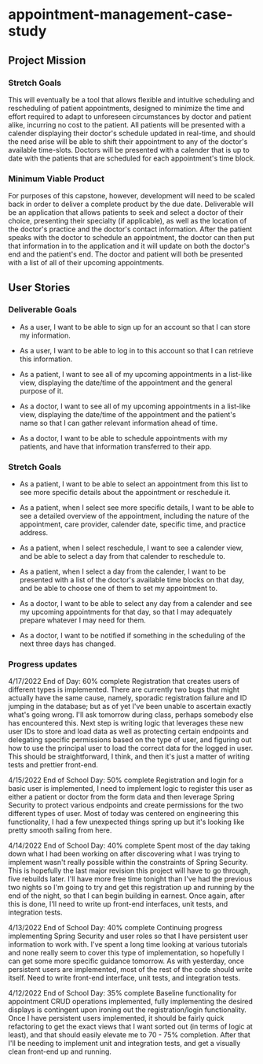 # appointment-management-case-study

## Project Mission

### Stretch Goals

This will eventually be a tool that allows flexible and intuitive scheduling and rescheduling of patient appointments, designed
to minimize the time and effort required to adapt to unforeseen circumstances by doctor and patient alike, incurring no cost
to the patient. All patients will be presented with a calender displaying their doctor's schedule updated in real-time, and
should the need arise will be able to shift their appointment to any of the doctor's available time-slots. Doctors will be presented
with a calender that is up to date with the patients that are scheduled for each appointment's time block.

### Minimum Viable Product

For purposes of this capstone, however, development will need to be scaled back in order to deliver a complete product by the due date.
Deliverable will be an application that allows patients to seek and select a doctor of their choice, presenting their specialty (if applicable),
as well as the location of the doctor's practice and the doctor's contact information. After the patient speaks with the doctor to schedule
an appointment, the doctor can then put that information in to the application and it will update on both the doctor's end and the patient's end.
The doctor and patient will both be presented with a list of all of their upcoming appointments.

## User Stories

### Deliverable Goals

- As a user, I want to be able to sign up for an account so that I can store my information.

- As a user, I want to be able to log in to this account so that I can retrieve this information.

- As a patient, I want to see all of my upcoming appointments in a list-like view, displaying the date/time of the appointment and the general purpose of it.

- As a doctor, I want to see all of my upcoming appointments in a list-like view, displaying the date/time of the appointment and the patient's name so that
  I can gather relevant information ahead of time.

- As a doctor, I want to be able to schedule appointments with my patients, and have that information transferred to their app.

### Stretch Goals

- As a patient, I want to be able to select an appointment from this list to see more specific details about the appointment or reschedule it.

- As a patient, when I select see more specific details, I want to be able to see a detailed overview of the appointment, including the
  nature of the appointment, care provider, calender date, specific time, and practice address.

- As a patient, when I select reschedule, I want to see a calender view, and be able to select a day from that calender to reschedule to.

- As a patient, when I select a day from the calender, I want to be presented with a list of the doctor's available time blocks on that day, and be able to
  choose one of them to set my appointment to.

- As a doctor, I want to be able to select any day from a calender and see my upcoming appointments for that day, so that I may adequately prepare whatever I
  may need for them.

- As a doctor, I want to be notified if something in the scheduling of the next three days has changed.

### Progress updates

4/17/2022 End of Day: 60% complete
Registration that creates users of different types is implemented. There are currently two bugs that might actually have the same cause, namely, sporadic registration failure and ID jumping in the database; but as of yet I've been unable to ascertain exactly what's going wrong. I'll ask tomorrow during class, perhaps somebody else has encountered this. Next step is writing logic that leverages these new user IDs to store and load data as well as protecting certain endpoints and delegating specific permissions based on the type of user, and figuring out how to use the principal user to load the correct data for the logged in user. This should be straightforward, I think, and then it's just a matter of writing tests and prettier front-end.

4/15/2022 End of School Day: 50% complete
Registration and login for a basic user is implemented, I need to implement logic to register this user as either a patient or doctor from the form data and then leverage Spring Security to protect various endpoints and create permissions for the two different types of user. Most of today was centered on engineering this functionality, I had a few unexpected things spring up but it's looking like pretty smooth sailing from here.

4/14/2022 End of School Day: 40% complete
Spent most of the day taking down what I had been working on after discovering what I was trying to implement wasn't really possible within the constraints of Spring Security. This is hopefully the last major revision this project will have to go through, five rebuilds later. I'll have more free time tonight than I've had the previous two nights so I'm going to try and get this registration up and running by the end of the night, so that I can begin building in earnest. Once again, after this is done, I'll need to write up front-end interfaces, unit tests, and integration tests.

4/13/2022 End of School Day: 40% complete
Continuing progress implementing Spring Security and user roles so that I have persistent user information to work with. I've spent a long time looking at various tutorials and none
really seem to cover this type of implementation, so hopefully I can get some more specific guidance tomorrow. As with yesterday, once persistent users are implemented, most of the rest of the code should write itself. Need to write front-end interface, unit tests, and integration tests.

4/12/2022 End of School Day: 35% complete
Baseline functionality for appointment CRUD operations implemented, fully implementing the desired displays is contingent upon ironing out the registration/login functionality.
Once I have persistent users implemented, it should be fairly quick refactoring to get the exact views that I want sorted out (in terms of logic at least), and that should easily
elevate me to 70 - 75% completion. After that I'll be needing to implement unit and integration tests, and get a visually clean front-end up and running.
